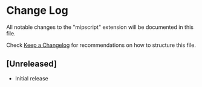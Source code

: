 # Change Log

All notable changes to the "mipscript" extension will be documented in this file.

Check [Keep a Changelog](http://keepachangelog.com/) for recommendations on how to structure this file.

## [Unreleased]

- Initial release